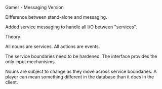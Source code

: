 Gamer - Messaging Version

Difference between stand-alone and messaging.

Added service messaging to handle all I/O between "services".

Theory:

All nouns are services.
All actions are events.

The service boundaries need to be hardened.  The interface provides the only input mechanisims.

Nouns are subject to change as they move across service boundaries.  A player can mean something different in the database than it does in the client.

